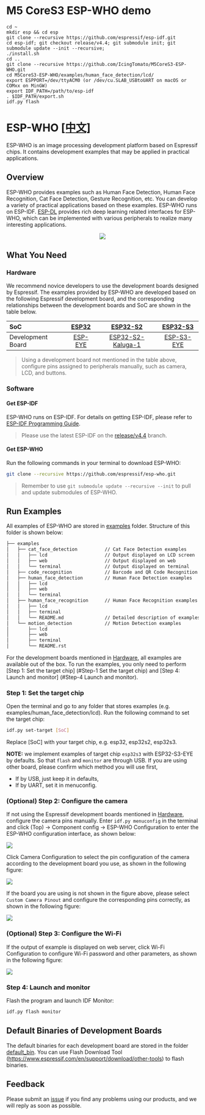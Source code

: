 # M5 CoreS3 ESP-WHO demo

```shell
cd ~
mkdir esp && cd esp
git clone --recursive https://github.com/espressif/esp-idf.git
cd esp-idf; git checkout release/v4.4; git submodule init; git submodule update --init --recursive;
./install.sh
cd ..
git clone --recursive https://github.com/IcingTomato/M5CoreS3-ESP-WHO.git
cd M5CoreS3-ESP-WHO/examples/human_face_detection/lcd/
export ESPPORT=/dev/ttyACM0 (or /dev/cu.SLAB_USBtoUART on macOS or COMxx on MinGW)
export IDF_PATH=/path/to/esp-idf
. $IDF_PATH/export.sh
idf.py flash
```

# ESP-WHO [[中文]](./README_CN.md)

ESP-WHO is an image processing development platform based on Espressif chips. It contains development examples that may be applied in practical applications.

## Overview

ESP-WHO provides examples such as Human Face Detection, Human Face Recognition, Cat Face Detection, Gesture Recognition, etc. You can develop a variety of practical applications based on these examples. ESP-WHO runs on ESP-IDF. [ESP-DL](https://github.com/espressif/esp-dl) provides rich deep learning related interfaces for ESP-WHO, which can be implemented with various peripherals to realize many interesting applications.

<p align="center">
    <img width="%" src="./img/architecture_en.drawio.svg"> 
</p>



## What You Need

### Hardware

We recommend novice developers to use the development boards designed by Espressif. The examples provided by ESP-WHO are developed based on the following Espressif development board, and the corresponding relationships between the development boards and SoC are shown in the table below.
    
|    SoC    | [ESP32](https://www.espressif.com/en/products/socs/esp32) | [ESP32-S2](https://www.espressif.com/en/products/socs/esp32-s2) | [ESP32-S3](https://www.espressif.com/en/products/socs/esp32-s3) |
| :------- | :----------------------------------------------------------: | :----------------------------------------------------------: | :----------------------------------------------------------: |
| Development Board | [ESP-EYE](https://www.espressif.com/en/products/devkits/esp-eye/overview) | [ESP32-S2-Kaluga-1](https://docs.espressif.com/projects/esp-idf/en/latest/esp32s2/hw-reference/esp32s2/user-guide-esp32-s2-kaluga-1-kit.html) | [ESP-S3-EYE](https://www.espressif.com/en/products/devkits/esp-s3-eye/overview) |

> Using a development board not mentioned in the table above, configure pins assigned to peripherals manually, such as camera, LCD, and buttons.

### Software

#### Get ESP-IDF

ESP-WHO runs on ESP-IDF. For details on getting ESP-IDF, please refer to [ESP-IDF Programming Guide](https://idf.espressif.com/).

> Please use the latest ESP-IDF on the [release/v4.4](https://github.com/espressif/esp-idf/tree/release/v4.4) branch.

#### Get ESP-WHO

Run the following commands in your terminal to download ESP-WHO:

```bash
git clone --recursive https://github.com/espressif/esp-who.git
```

> Remember to use ``git submodule update --recursive --init`` to pull and update submodules of ESP-WHO.

## Run Examples

All examples of ESP-WHO are stored in [examples](./examples) folder. Structure of this folder is shown below:

```bash
├── examples
│   ├── cat_face_detection          // Cat Face Detection examples
│   │   ├── lcd                     // Output displayed on LCD screen
│   │   ├── web                     // Output displayed on web
│   │   └── terminal                // Output displayed on terminal
│   ├── code_recognition            // Barcode and QR Code Recognition examples
│   ├── human_face_detection        // Human Face Detection examples
│   │   ├── lcd
│   │   ├── web
│   │   └── terminal
│   ├── human_face_recognition      // Human Face Recognition examples
│   │   ├── lcd
│   │   ├── terminal
│   │   └── README.md               // Detailed description of examples
│   └── motion_detection            // Motion Detection examples
│       ├── lcd 
│       ├── web
│       ├── terminal
│       └── README.rst              
```

For the development boards mentioned in [Hardware](#Hardware), all examples are available out of the box. To run the examples, you only need to perform [Step 1: Set the target chip] (#Step-1 Set the target chip) and [Step 4: Launch and monitor] (#Step-4 Launch and monitor).

### Step 1: Set the target chip

Open the terminal and go to any folder that stores examples (e.g. examples/human_face_detection/lcd). Run the following command to set the target chip: 

```bash
idf.py set-target [SoC]
```

Replace [SoC] with your target chip, e.g. esp32, esp32s2, esp32s3.

**NOTE:** we implement examples of target chip `esp32s3` with ESP32-S3-EYE by defaults. So that `flash` and `monitor` are through USB. If you are using other board, please confirm which method you will use first,

- If by USB, just keep it in defaults,
- If by UART, set it in menuconfig.

### (Optional) Step 2: Configure the camera

If not using the Espressif development boards mentioned in [Hardware](#Hardware), configure the camera pins manually. Enter `idf.py menuconfig` in the terminal and click (Top) -> Component config -> ESP-WHO Configuration to enter the ESP-WHO configuration interface, as shown below:

![](./img/esp-who_config.png)

Click Camera Configuration to select the pin configuration of the camera according to the development board you use, as shown in the following figure:

![](./img/esp-who_config_camera_config_select_pinout.png)

If the board you are using is not shown in the figure above, please select ``Custom Camera Pinout`` and configure the corresponding pins correctly, as shown in the following figure: 

![](./img/esp-who_config_camera_config_custom.png)

### (Optional) Step 3: Configure the Wi-Fi

If the output of example is displayed on web server, click Wi-Fi Configuration to configure Wi-Fi password and other parameters, as shown in the following figure: 

![](./img/esp-who_config_wifi_config.png)

### Step 4: Launch and monitor

Flash the program and launch IDF Monitor:

```bash
idf.py flash monitor
```


## Default Binaries of Development Boards

The default binaries for each development board are stored in the folder [default_bin](./default_bin). You can use Flash Download Tool (https://www.espressif.com/en/support/download/other-tools) to flash binaries.



## Feedback


Please submit an [issue](https://github.com/espressif/esp-who/issues) if you find any problems using our products, and we will reply as soon as possible.
